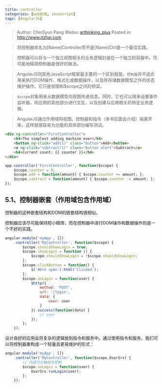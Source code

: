 ```yaml
---
title: controller
categories: [web前端, Javascript]
tags: [AngularJS]
---
```


> Author: ChinSyun Pang
> Weibo: [arthinking_plus](http://weibo.com/arthinkingplus)
> Posted in: http://www.itzhai.com

> 将控制器命名为[Name]Controller而不是[Name]Ctrl是一个最佳实践。

> 控制器可以将与一个独立视图相关的业务逻辑封装在一个独立的容器中。尽可能地精简控制器是很好的做法。

> AngularJS同其他JavaScript框架最主要的一个区别就是，`控制器`并不适合用来执行DOM操作、格式化或数据操作，以及除存储数据模型之外的状态维护操作。它只是视图和$scope之间的桥梁。

> `$scope`对象用来从数据模型向视图传递信息。同时，它也可以用来设置事件监听器，同应用的其他部分进行交互，以及创建与应用相关的特定业务逻辑。

> AngularJS通过作用域将视图、控制器和指令（本书后面会介绍）隔离开来，这样就很容易为功能的具体部分编写测试。

```html
<div ng-controller="FirstController">
	<h4>The simplest adding machine ever</h4>
	<button ng-click="add(1)" class="button">Add</button>
	<a ng-click="subtract(1)" class="button alert">Subtract</a>
	<h4>Current count: {{ counter }}</h4>
</div>
```

```javascript
app.controller('FirstController', function($scope) {
	$scope.counter = 0;
	$scope.add = function(amount) { $scope.counter += amount; };
	$scope.subtract = function(amount) { $scope.counter -= amount; };
});
```

## 5.1、控制器嵌套（作用域包含作用域）

控制器的这种嵌套结构和DOM的嵌套结构很相似。

控制器应该尽可能保持短小精悍，而在控制器中进行DOM操作和数据操作则是一个不好的实践。
```javascript
angular.module('myApp', [])
	.controller('MyController', function($scope) {
		$scope.shouldShowLogin = true;
		$scope.showLogin = function () {
			$scope.shouldShowLogin = !$scope.shouldShowLogin;
		};
		$scope.clickButton = function() {
			$('#btn span').html('Clicked');
		};
		$scope.onLogin = function(user) {
			$http({
				method: 'POST',
				url: '/login',
				data: {
					user: user
				}
			}).success(function(data) {
				// user
			});
		};
	});
```

设计良好的应用会将复杂的逻辑放到指令和服务中。通过使用指令和服务，我们可以将控制器重构成一个轻量且更易维护的形式：

```javascript
angular.module('myApp', [])
	.controller('MyController', function($scope,UserSrv) {
		// 内容可以被指令控制
		$scope.onLogin = function(user) {
			UserSrv.runLogin(user);
		};
	});
```



